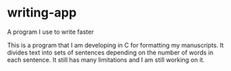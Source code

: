 # writing-app
A program I use to write faster

This is a program that I am developing in C for formatting my manuscripts. It divides text into sets of sentences depending on the number of words in each sentence. It still has many limitations and I am still working on it.
